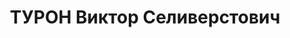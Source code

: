 ---
title: ТУРОН Виктор Селиверстович
description: 'Род. в 1909, г. Ленинград, поляк, обр.: окончил Лен. машиностроительный
  институт, канд. в члены ВКП(б) в 1931-1937 гг. Проживал: г. Свердловск, ул. Ильича,
  д. 13, кв. 8. В 1925-1929 гг. работал на заводе им. Сталина. В 1937 г. начальник
  механического цеха Уральского завода тяжелого машиностроения (УЗТМ)

  Арестован 15.04.1937. Обв. по ст. ст. 58-8-10-11 УК РСФСР. Приговор: выездная сессия
  ВК ВС СССР в г. Свердловск, 04.05.1937 – ВМН. Расстрелян 04.05.1937, г.Свердловск'
---